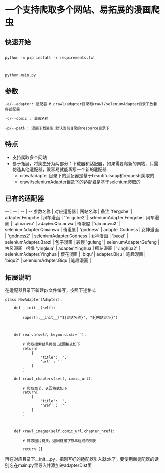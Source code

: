 # 一个支持爬取多个网站、易拓展的漫画爬虫

  

## 快速开始

```

python -m pip install -r requirements.txt

  

python main.py

```

## 参数
```
-a/--adapter: 适配器 # crawl/adapter目录和crawl/seleniumAdapter目录下放着各适配器

-c/--comic : 漫画名称

-p/--path : 漫画下载路径 默认当前目录的resource目录下
```
  

## 特点

- 支持爬取多个网站
- 易于拓展，将爬虫分为两部分：下载器和适配器，如果需要爬新的网站，只需仿造其他适配器，很容易就能再写一个新的适配器
	- crawl/adapter 目录下的适配器是基于beautifulsoup和requests爬取的
	- crawl/seleniumAdapter目录下的适配器是基于selenium爬取的
 ## 已有的适配器
 -- | -- | -- | --
 参数名称 | 对应适配器 | 网站名称 | 备注
'fengche'   | adapter.Fengche | 风车漫画 |
'fengche2'   | seleniumAdapter.Fengche | 风车漫画 |
'qimanwu'    | adapter.Qimanwu | 奇漫屋 |
'qimanwu2'   | seleniumAdapter.Qimanwu | 奇漫屋 |
'godness'    | adapter.Godness | 女神漫画 |
'godness2'   | seleniumAdapter.Godness | 女神漫画 |
'baozi'      | seleniumAdapter.Baozi | 包子漫画 | 较慢
'gufeng'     | seleniumAdapter.Gufeng | 古风漫画 | 很慢
'yinghua'    | adapter.Yinghua | 樱花漫画 |
'yinghua2'   | seleniumAdapter.Yinghua | 樱花漫画 |
'biqu'       | adapter.Biqu | 笔趣漫画 |
'biqu2'      | seleniumAdapter.Biqu | 笔趣漫画 |

## 拓展说明
在适配器目录下新建py文件编写，按照下述格式
```
class NewAdapter(Adapter):

    def __init__(self):

        super().__init__("${网站名称}", "${网站网址}")

  

    def search(self, keyword:str=""):

        # 爬取搜索结果页面,返回格式如下
        return[
	        {
		        'title': '',
		        'url' : ''
	        }
        ]

    def crawl_chapters(self, comic_url):

        # 爬取章节，返回格式如下
        return[
	        {
		        'title': '',
		        'href' : ''
	        }
        ]

  

    def crawl_images(self,comic_url,chapter_href):

        # 爬取图片链接，返回链接字符串组成的列表

        return []
```
再在对应目录下__init__.py，把刚写好的适配器引入就ok了，要使用新适配器的话别忘在main.py里导入并添加进adapterDist里
